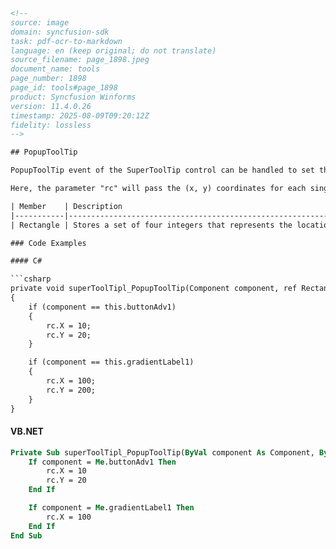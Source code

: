```html
<!-- 
source: image
domain: syncfusion-sdk
task: pdf-ocr-to-markdown
language: en (keep original; do not translate)
source_filename: page_1898.jpeg
document_name: tools
page_number: 1898
page_id: tools#page_1898
product: Syncfusion Winforms
version: 11.4.0.26
timestamp: 2025-08-09T09:20:12Z
fidelity: lossless
-->

## PopupToolTip

PopupToolTip event of the SuperToolTip control can be handled to set the tooltip at any desired position.

Here, the parameter "rc" will pass the (x, y) coordinates for each single object that has been specified through the parameter "component".

| Member    | Description                                                                                                                                                                                                                      |
|-----------|----------------------------------------------------------------------------------------------------------------------------------------------------------------------------------------------------------------------------------|
| Rectangle | Stores a set of four integers that represents the location and size of a rectangle.                                                                                                                                           |

### Code Examples

#### C#

```csharp
private void superToolTipl_PopupToolTip(Component component, ref Rectangle rc)
{
    if (component == this.buttonAdv1)
    {
        rc.X = 10;
        rc.Y = 20;
    }

    if (component == this.gradientLabel1)
    {
        rc.X = 100;
        rc.Y = 200;
    }
}
```

#### VB.NET

```vb
Private Sub superToolTipl_PopupToolTip(ByVal component As Component, ByRef rc As Rectangle)
    If component = Me.buttonAdv1 Then
        rc.X = 10
        rc.Y = 20
    End If

    If component = Me.gradientLabel1 Then
        rc.X = 100
    End If
End Sub
```

<!-- tags: [popuptooltip, supertooltip, winforms, event handling] keywords: [superToolTipl, component, rc, set_position, tooltip, event_handler, rectangle_coordinates] -->
```